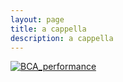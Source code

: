 ```yaml
---
layout: page
title: a cappella
description: a cappella
---
```


[![BCA_performance](naomixiaomi.github.io/assets/BCA_performance.PNG)](https://www.youtube.com/watch?v=BTP-QD6OtKw&index=2&list=PLTiIvn_CHbv1PiDdgAIuB9bZ5ivGmEzyr)

